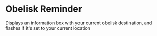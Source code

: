 # Obelisk Reminder
Displays an information box with your current obelisk destination, and flashes if it's set to your current location
